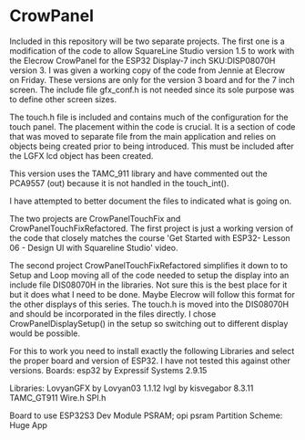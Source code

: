 # CrowPanel
Included in this repository will be two separate projects. The first one is a modification of the code to allow SquareLine Studio version 1.5 to work with the Elecrow CrowPanel for the ESP32 Display-7 inch SKU:DISP08070H version 3. I was given a working copy of the code from Jennie at Elecrow on Friday. These versions are only for the version 3 board and for the 7 inch screen. The include file gfx_conf.h is not needed since its sole purpose was to define other screen sizes.

The touch.h file is included and contains much of the configuration for the touch panel. The placement within the code is crucial. It is a section of code that was moved to separate file from the main application and relies on objects being created prior to being introduced. This must be included after the LGFX lcd object has been created.

This version uses the TAMC_911 library and have commented out the PCA9557 (out) because it is not handled in the touch_int(). 

I have attempted to better document the files to indicated what is going on. 

The two projects are CrowPanelTouchFix and CrowPanelTouchFixRefactored. The first project is just a working version of the code that closely matches the course 'Get Started with ESP32- Lesson 06 - Design UI with Squareline Studio' video. 

The second project CrowPanelTouchFixRefactored simplifies it down to to Setup and Loop moving all of the code needed to setup the display into an include file DIS08070H in the libraries. Not sure this is the best place for it but it does what I need to be done. Maybe Elecrow will follow this format for the other displays of this series. The touch.h is moved into the DIS08070H and should be incorporated in the files directly. I chose CrowPanelDisplaySetup() in the setup so switching out to different display would be possible.

For this to work you need to install exactly the following Libraries and select the proper board and version of ESP32. I have not tested this against other versions.
Boards:
esp32 by Expressif Systems 2.9.15  

Libraries:
LovyanGFX by Lovyan03 1.1.12
lvgl by kisvegabor 8.3.11
TAMC_GT911
Wire.h
SPI.h

Board to use
ESP32S3 Dev Module
PSRAM; opi psram
Partition Scheme: Huge App

